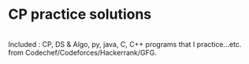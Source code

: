 # CP practice solutions
<br>
Included : CP, DS & Algo, py, java, C, C++ programs that I practice...etc. <br>
from Codechef/Codeforces/Hackerrank/GFG.

